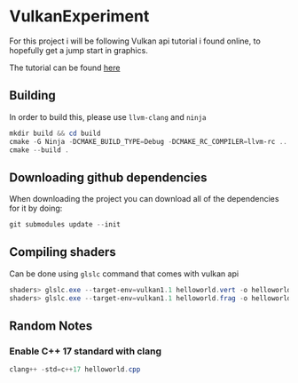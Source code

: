 # VulkanExperiment

For this project i will be following Vulkan api tutorial i found online, to hopefully get a jump start in graphics.

The tutorial can be found [here](https://vulkan-tutorial.com)

## Building
In order to build this, please use `llvm-clang` and `ninja`

```powershell
mkdir build && cd build
cmake -G Ninja -DCMAKE_BUILD_TYPE=Debug -DCMAKE_RC_COMPILER=llvm-rc ..
cmake --build .
```

## Downloading github dependencies

When downloading the project you can download all of the dependencies for it by doing:

```powershell
git submodules update --init
```

## Compiling shaders

Can be done using `glslc` command that comes with vulkan api

```powershell
shaders> glslc.exe --target-env=vulkan1.1 helloworld.vert -o helloworld.vert.spv
shaders> glslc.exe --target-env=vulkan1.1 helloworld.frag -o helloworld.frag.spv
```

## Random Notes

### Enable C++ 17 standard with clang

```powershell
clang++ -std=c++17 helloworld.cpp
```